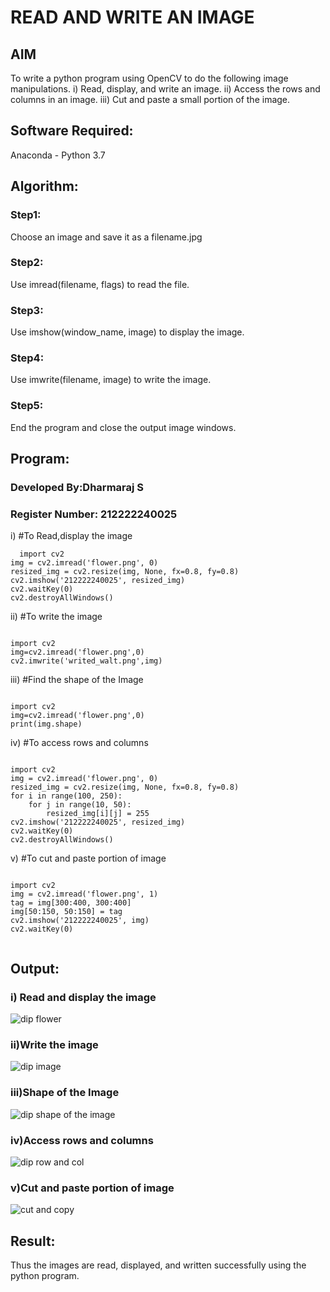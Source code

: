 # READ AND WRITE AN IMAGE
## AIM
To write a python program using OpenCV to do the following image manipulations.
i) Read, display, and write an image.
ii) Access the rows and columns in an image.
iii) Cut and paste a small portion of the image.

## Software Required:
Anaconda - Python 3.7
## Algorithm:
### Step1:
Choose an image and save it as a filename.jpg
### Step2:
Use imread(filename, flags) to read the file.
### Step3:
Use imshow(window_name, image) to display the image.
### Step4:
Use imwrite(filename, image) to write the image.
### Step5:
End the program and close the output image windows.
## Program:
### Developed By:Dharmaraj S
### Register Number: 212222240025
i) #To Read,display the image
```
  import cv2
img = cv2.imread('flower.png', 0)
resized_img = cv2.resize(img, None, fx=0.8, fy=0.8)
cv2.imshow('212222240025', resized_img)
cv2.waitKey(0)
cv2.destroyAllWindows()

```
ii) #To write the image
```

import cv2
img=cv2.imread('flower.png',0)
cv2.imwrite('writed_walt.png',img)

```
iii) #Find the shape of the Image
```python3

import cv2
img=cv2.imread('flower.png',0)
print(img.shape)

```
iv) #To access rows and columns

```python3

import cv2
img = cv2.imread('flower.png', 0)
resized_img = cv2.resize(img, None, fx=0.8, fy=0.8)
for i in range(100, 250):
    for j in range(10, 50):
        resized_img[i][j] = 255  
cv2.imshow('212222240025', resized_img)
cv2.waitKey(0)
cv2.destroyAllWindows()

```
v) #To cut and paste portion of image
```python3

import cv2
img = cv2.imread('flower.png', 1)
tag = img[300:400, 300:400]
img[50:150, 50:150] = tag
cv2.imshow('212222240025', img)
cv2.waitKey(0)


```

## Output:
### i) Read and display the image

![dip flower](https://github.com/dharmaraj-007/READ-AND-WRITE-IMAGE/assets/119560386/fd690494-a649-4279-bb74-9d472d460983)

### ii)Write the image
![dip image](https://github.com/dharmaraj-007/READ-AND-WRITE-IMAGE/assets/119560386/00564374-fcee-4121-b0e4-6a63521f0d16)


### iii)Shape of the Image

![dip shape of the image](https://github.com/dharmaraj-007/READ-AND-WRITE-IMAGE/assets/119560386/272ac8e4-b6ed-4010-bda7-fed557363be9)


### iv)Access rows and columns
![dip row and col](https://github.com/dharmaraj-007/READ-AND-WRITE-IMAGE/assets/119560386/4c255cd4-8880-4a8a-87f2-502bbeb5d49b)


### v)Cut and paste portion of image
![cut and copy](https://github.com/dharmaraj-007/READ-AND-WRITE-IMAGE/assets/119560386/62d0f832-7c49-47d0-92a3-3e561a8ff1f6)


## Result:
Thus the images are read, displayed, and written successfully using the python program.
